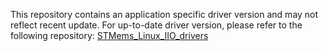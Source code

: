 This repository contains an application specific driver version and may not reflect recent update.
For up-to-date driver version, please refer to the following repository:
[STMems_Linux_IIO_drivers](https://github.com/STMicroelectronics/STMems_Linux_IIO_drivers)

